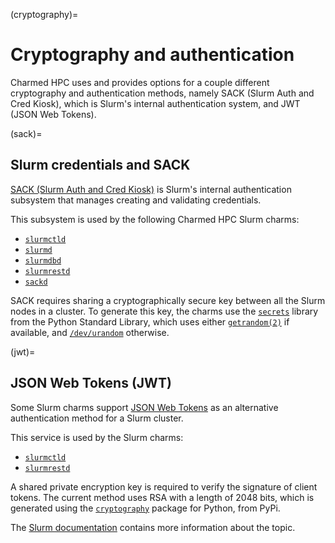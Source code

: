 (cryptography)=
# Cryptography and authentication

Charmed HPC uses and provides options for a couple different cryptography and authentication methods, namely SACK (Slurm Auth and Cred Kiosk), which is Slurm's internal authentication system, and JWT (JSON Web Tokens).

(sack)=
## Slurm credentials and SACK

[SACK (Slurm Auth and Cred Kiosk)](https://slurm.schedmd.com/authentication.html#sack) is Slurm's internal authentication
subsystem that manages creating and validating credentials.

This subsystem is used by the following Charmed HPC Slurm charms:

- [`slurmctld`](https://charmhub.io/slurmctld)
- [`slurmd`](https://charmhub.io/slurmd)
- [`slurmdbd`](https://charmhub.io/slurmdbd)
- [`slurmrestd`](https://charmhub.io/slurmrestd)
- [`sackd`](https://charmhub.io/sackd)

SACK requires sharing a cryptographically secure key between all the Slurm nodes in a cluster. To generate this key, the charms
use the [`secrets`](https://docs.python.org/3/library/secrets.html) library from the Python Standard Library, which uses either
[`getrandom(2)`](https://man7.org/linux/man-pages/man2/getrandom.2.html) if available, and
[`/dev/urandom`](https://en.wikipedia.org/wiki//dev/random) otherwise.



(jwt)=
## JSON Web Tokens (JWT)

Some Slurm charms support [JSON Web Tokens](https://jwt.io/) as an alternative authentication method for a Slurm cluster.

This service is used by the Slurm charms:

- [`slurmctld`](https://charmhub.io/slurmctld)
- [`slurmrestd`](https://charmhub.io/slurmrestd)

A shared private encryption key is required to verify the signature of client tokens. The current method uses RSA with a length of 2048 bits, which is generated using the [`cryptography`](https://pypi.org/project/cryptography/) package for Python, from PyPi.

The [Slurm documentation](https://slurm.schedmd.com/jwt.html) contains more information about the topic.
